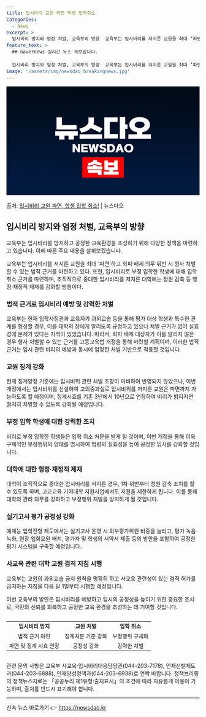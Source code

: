 ```yaml
---
title: 입시비리 교원 파면 학생 입학취소
categories:
  - News
excerpt: >
  입시비리 방지와 엄정 처벌, 교육부의 방향  교육부는 입시비리를 저지른 교원을 최대 ‘파면’하고 회피·배제 …
feature_text: >
  ## navernews 실시간 뉴스 속보입니다.

  입시비리 방지와 엄정 처벌, 교육부의 방향  교육부는 입시비리를 저지른 교원을 최대 ‘파면’하고 회피·배제 …
image: '/assets/img/newsdao_breakingnews.jpg'
---
```


![뉴스다오 속보](/assets/img/newsdao_breakingnews.jpg)

<p>출처: <a href="https://newsdao.kr/4297" rel="dofollow">입시비리 교원 파면, 학생 입학 취소!</a> | 뉴스다오</p>

<h2 data-ke-size="size26">입시비리 방지와 엄정 처벌, 교육부의 방향</h2>
교육부는 입시비리를 방지하고 공정한 교육환경을 조성하기 위해 다양한 정책을 마련하고 있습니다. 이에 따른 주요 내용을 살펴보겠습니다.

<p data-ke-size="size16">교육부는 입시비리를 저지른 교원을 최대 '파면'하고 회피·배제 의무 위반 시 형사 처벌할 수 있는 법적 근거를 마련하고 있다. 또한, 입시비리로 부정 입학한 학생에 대해 입학 취소 근거를 마련하며, 조직적으로 중대한 입시비리를 저지른 대학에는 정원 감축 등 행정·재정적 제재를 강화할 방침이다.</p>

<h3 data-ke-size="size24">법적 근거로 입시비리 예방 및 강력한 처벌</h3>
교육부는 현재 입학사정관과 교육자가 과외교습 등을 통해 평가 대상 학생과 특수한 관계를 형성할 경우, 이를 대학의 장에게 알리도록 규정하고 있으나 처벌 근거가 없어 실효성에 문제가 있다는 지적이 있었습니다. 따라서, 회피·배제 대상자가 이를 알리지 않은 경우 형사 처벌할 수 있는 근거를 고등교육법 개정을 통해 마련할 계획이며, 이러한 법적 근거는 입시 관련 비리의 예방과 동시에 엄정한 처벌 기반으로 작용할 것입니다.

<h3 data-ke-size="size24">교원 징계 강화</h3>
현재 징계양정 기준에는 입시비위 관련 처벌 조항이 미비하여 반영되지 않았으나, 이번 개정에서는 입시비위를 신설하여 고의중과실로 입시비위를 저지른 교원은 파면까지 가능하도록 할 예정이며, 징계시효를 기존 3년에서 10년으로 연장하여 비리가 밝혀지면 철저히 처벌할 수 있도록 강화될 예정입니다.

<h3 data-ke-size="size24">부정 입학 학생에 대한 강력한 조치</h3>
비리로 부정 입학한 학생들은 입학 취소 처분을 받게 될 것이며, 이번 개정을 통해 더욱 구체적인 부정행위의 양태를 명시하여 법령의 실효성을 높여 공정한 입시를 강화할 것입니다.

<h3 data-ke-size="size24">대학에 대한 행정·재정적 제재</h3>
대학이 조직적으로 중대한 입시비리를 저지른 경우, 1차 위반부터 정원 감축 조치를 할 수 있도록 하며, 고교교육 기여대학 지원사업에서도 지원을 제한하게 됩니다. 이를 통해 대학의 관리 의무를 강화하고 부정행위 재발을 방지하게 될 것입니다.

<h3 data-ke-size="size24">실기고사 평가 공정성 강화</h3>
예체능 입학전형 제도에서는 실기고사 운영 시 외부평가위원 비중을 늘리고, 평가 녹음·녹화, 현장 입회요원 배치, 평가자 및 학생의 서약서 제출 등의 방안을 포함하여 공정한 평가 시스템을 구축할 예정입니다.

<h3 data-ke-size="size24">사교육 관련 대학 교원 겸직 지침 시행</h3>
교육부는 교원의 과외교습 금지 원칙을 명확히 하고 사교육 관련성이 있는 겸직 허가를 금지하는 지침을 다음 달 1일부터 시행할 예정입니다.

<p data-ke-size="size16">이번 교육부의 방안은 입시비리를 예방하고 입시의 공정성을 높이기 위한 중요한 조치로, 국민의 신뢰를 회복하고 공정한 교육 환경을 조성하는 데 기여할 것입니다.</p>

<div style="overflow-x:auto;">
  <table style="width: 100%;">
    <tbody>
      <tr>
        <td style="text-align: center; height: 17px;"><b>입시비리 방지</b></td>
        <td style="text-align: center; height: 17px;"><b>교원 처벌</b></td>
        <td style="text-align: center; height: 17px;"><b>입학 취소</b></td>
      </tr>
      <tr>
        <td style="text-align: center; height: 17px;">법적 근거 마련</td>
        <td style="text-align: center; height: 17px;">징계처분 기준 강화</td>
        <td style="text-align: center; height: 17px;">부정행위 구체화</td>
      </tr>
      <tr>
        <td style="text-align: center; height: 17px;">파면 및 징계 시효 연장</td>
        <td style="text-align: center; height: 17px;">공정성 강화</td>
        <td style="text-align: center; height: 17px;">강력한 처벌</td>
      </tr>
    </tbody>
  </table>
</div>

<p data-ke-size="size16">관련 문의 사항은 교육부 사교육·입시비리대응담당관(044-203-7178), 인재선발제도과(044-203-6888), 인재양성정책과(044-203-6938)로 연락 바랍니다. 정책브리핑의 정책뉴스자료는 「공공누리 제1유형:출처표시」의 조건에 따라 자유롭게 이용이 가능하며, 출처를 반드시 표기해야 합니다.</p>

<hr> 

신속 뉴스 바로가기 👉 <a href="https://newsdao.kr" rel="dofollow">https://newsdao.kr</a>


